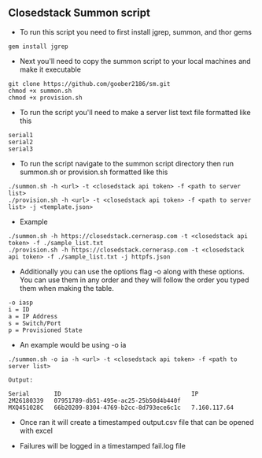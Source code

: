 ## Closedstack Summon script

- To run this script you need to first install jgrep, summon, and thor gems

```shell
gem install jgrep
```

- Next you'll need to copy the summon script to your local machines and make it executable

```shell
git clone https://github.com/goober2186/sm.git
chmod +x summon.sh
chmod +x provision.sh
```
- To run the script you'll need to make a server list text file formatted like this

```shell
serial1
serial2
serial3
```

- To run the script navigate to the summon script directory then run summon.sh or provision.sh formatted like this

```shell
./summon.sh -h <url> -t <closedstack api token> -f <path to server list>
./provision.sh -h <url> -t <closedstack api token> -f <path to server list> -j <template.json>
```
- Example

```shell
./summon.sh -h https://closedstack.cernerasp.com -t <closedstack api token> -f ./sample_list.txt
./provision.sh -h https://closedstack.cernerasp.com -t <closedstack api token> -f ./sample_list.txt -j httpfs.json
```
- Additionally you can use the options flag -o along with these options. You can use them in any order and they will follow the order you typed them when making the table.
```
-o iasp
i = ID
a = IP Address
s = Switch/Port
p = Provisioned State
```
- An example would be using -o ia
```
./summon.sh -o ia -h <url> -t <closedstack api token> -f <path to server list>

Output:
 
Serial       ID                                     IP
2M26180339   07951789-db51-495e-ac25-25b50d4b440f
MXQ451028C   66b20209-8304-4769-b2cc-8d793ece6c1c   7.160.117.64
```
- Once ran it will create a timestamped output.csv file that can be opened with excel

- Failures will be logged in a timestamped fail.log file
